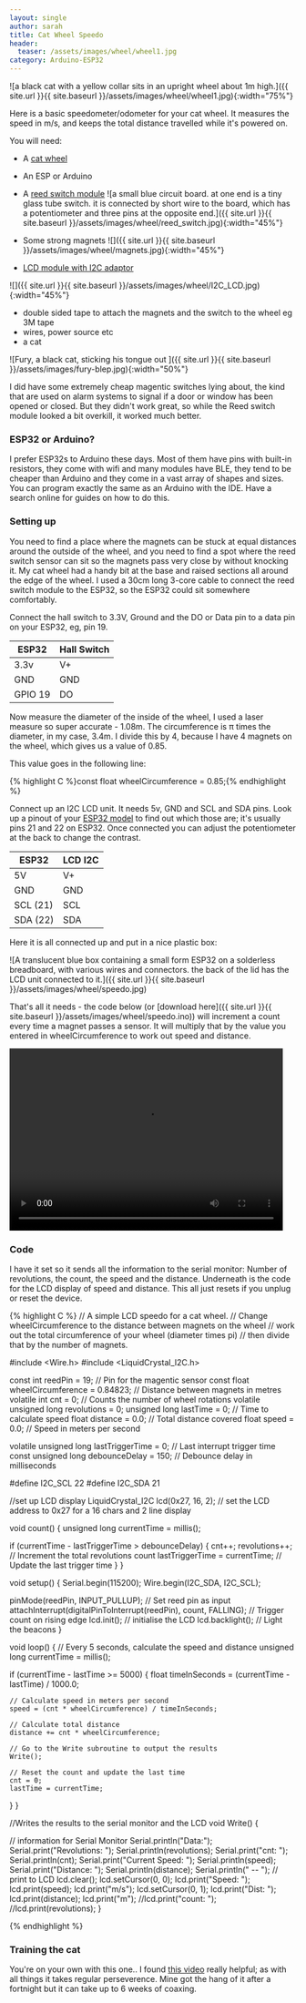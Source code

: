 ```yaml
---
layout: single
author: sarah
title: Cat Wheel Speedo
header:
  teaser: /assets/images/wheel/wheel1.jpg
category: Arduino-ESP32
---
```


![a black cat with a yellow collar sits in an upright wheel about 1m high.]({{ site.url }}{{ site.baseurl }}/assets/images/wheel/wheel1.jpg){:width="75%"}

Here is a basic speedometer/odometer for your cat wheel. It measures the speed in m/s, and keeps the total distance travelled while it's powered on.

You will need:
- A [cat wheel](https://onefastcat.com/products/cat-wheel)
- An ESP or Arduino
- A [reed switch module](https://components101.com/modules/reed-switch-sensor-module) ![a small blue circuit board. at one end is a tiny glass tube switch. it is connected by short wire to the board, which has a potentiometer and three pins at the opposite end.]({{ site.url }}{{ site.baseurl }}/assets/images/wheel/reed_switch.jpg){:width="45%"} 


- Some strong magnets ![]({{ site.url }}{{ site.baseurl }}/assets/images/wheel/magnets.jpg){:width="45%"}  
- [LCD module with I2C adaptor](https://randomnerdtutorials.com/esp32-esp8266-i2c-lcd-arduino-ide/)

![]({{ site.url }}{{ site.baseurl }}/assets/images/wheel/I2C_LCD.jpg){:width="45%"} 

- double sided tape to attach the magnets and the switch to the wheel eg 3M tape
- wires, power source etc
- a cat

![Fury, a black cat, sticking his tongue out ]({{ site.url }}{{ site.baseurl }}/assets/images/fury-blep.jpg){:width="50%"}


I did have some extremely cheap magentic switches lying about, the kind that are used on alarm systems to signal if a door or window has been opened or closed. But they didn't work great, so while the Reed switch module looked a bit overkill, it worked much better. 

### ESP32 or Arduino?

I prefer ESP32s to Arduino these days. Most of them have pins with built-in resistors, they come with wifi and many modules have BLE, they tend to be cheaper than Arduino and they come in a vast array of shapes and sizes. You can program exactly the same as an Arduino with the IDE. Have a search online for guides on how to do this.

### Setting up

You need to find a place where the magnets can be stuck at equal distances around the outside of the wheel, and you need to find a spot where the reed switch sensor can sit so the magnets pass very close by without knocking it. My cat wheel had a handy bit at the base and raised sections all around the edge of the wheel. I used a 30cm long 3-core cable to connect the reed switch module to the ESP32, so the ESP32 could sit somewhere comfortably.

Connect the hall switch to 3.3V, Ground and the DO or Data pin to a data pin on your ESP32, eg, pin 19.

| ESP32   | Hall Switch |
|---------|-------------|
| 3.3v    | V+          |
| GND     | GND         |
| GPIO 19 | DO          |

Now measure the diameter of the inside of the wheel, I used a laser measure so super accurate - 1.08m. The circumference is π times the diameter, in my case, 3.4m. I divide this by 4, because I have 4 magnets on the wheel, which gives us a value of 0.85.

This value goes in the following line:

{% highlight C %}const float wheelCircumference = 0.85;{% endhighlight %}

Connect up an I2C LCD unit. It needs 5v, GND and SCL and SDA pins. Look up a pinout of your [ESP32 model](https://www.espboards.dev/esp32/) to find out which those are; it's usually pins 21 and 22 on ESP32. Once connected you can adjust the potentiometer at the back to change the contrast.

| ESP32    | LCD I2C |
|----------|---------|
| 5V       | V+      |
| GND      | GND     |
| SCL (21) | SCL     |
| SDA (22) | SDA     |

Here it is all connected up and put in a nice plastic box:

![A translucent blue box containing a small form ESP32 on a solderless breadboard, with various wires and connectors. the back of the lid has the LCD unit connected to it.]({{ site.url }}{{ site.baseurl }}/assets/images/wheel/speedo.jpg)



That's all it needs - the code below (or [download here]({{ site.url }}{{ site.baseurl }}/assets/images/wheel/speedo.ino)) will increment a count every time a magnet passes a sensor. It will multiply that by the value you entered in wheelCircumference to work out speed and distance.


<video width="480" height="320" controls="controls">
  <source src="/assets/images/wheel/wheel.mp4 " type="video/mp4" alt="Fury, a black cat, walks slowly on a large cat wheel">
</video> 



### Code

I have it set so it sends all the information to the serial monitor: Number of revolutions, the count, the speed and the distance. Underneath is the code for the LCD display of speed and distance. This all just resets if you unplug or reset the device.

{% highlight C %}
// A simple LCD speedo for a cat wheel. 
// Change wheelCircumference to the distance between magnets on the wheel
// work out the total circumference of your wheel (diameter times pi) 
// then divide that by the number of magnets.

#include <Wire.h>
#include <LiquidCrystal_I2C.h>

const int reedPin = 19;                 // Pin for the magentic sensor
const float wheelCircumference = 0.84823;  // Distance between magnets in metres 
volatile int cnt = 0;     // Counts the number of wheel rotations
volatile unsigned long revolutions = 0;
unsigned long lastTime = 0;  // Time to calculate speed
float distance = 0.0;        // Total distance covered
float speed = 0.0;           // Speed in meters per second

volatile unsigned long lastTriggerTime = 0;  // Last interrupt trigger time
const unsigned long debounceDelay = 150;     // Debounce delay in milliseconds

#define I2C_SCL 22
#define I2C_SDA 21

//set up LCD display
LiquidCrystal_I2C lcd(0x27, 16, 2);  // set the LCD address to 0x27 for a 16 chars and 2 line display

void count() {
  unsigned long currentTime = millis();
  
  if (currentTime - lastTriggerTime > debounceDelay) {
    cnt++;
    revolutions++;                  // Increment the total revolutions count
    lastTriggerTime = currentTime;  // Update the last trigger time
  }
}

void setup() {
  Serial.begin(115200);
  Wire.begin(I2C_SDA, I2C_SCL);

  pinMode(reedPin, INPUT_PULLUP);                                   // Set reed pin as input
  attachInterrupt(digitalPinToInterrupt(reedPin), count, FALLING);  // Trigger count on rising edge
  lcd.init();                                                       // initialise the LCD
  lcd.backlight();                                                  // Light the beacons
}


void loop() {
  // Every 5 seconds, calculate the speed and distance
  unsigned long currentTime = millis();

  if (currentTime - lastTime >= 5000) {
    float timeInSeconds = (currentTime - lastTime) / 1000.0;

    // Calculate speed in meters per second
    speed = (cnt * wheelCircumference) / timeInSeconds;

    // Calculate total distance
    distance += cnt * wheelCircumference;

    // Go to the Write subroutine to output the results
    Write();

    // Reset the count and update the last time
    cnt = 0;
    lastTime = currentTime;
  }
}


//Writes the results to the serial monitor and the LCD
void Write() {

  // information for Serial Monitor
  Serial.println("Data:");
  Serial.print("Revolutions: ");
  Serial.println(revolutions);
  Serial.print("cnt: ");
  Serial.println(cnt);
  Serial.print("Current Speed: ");
  Serial.println(speed);
  Serial.print("Distance: ");
  Serial.println(distance);
  Serial.println(" -- ");
  // print to LCD
  lcd.clear();
  lcd.setCursor(0, 0);
  lcd.print("Speed: ");
  lcd.print(speed);
  lcd.print("m/s");
  lcd.setCursor(0, 1);
  lcd.print("Dist: ");
  lcd.print(distance);
  lcd.print("m");
  //lcd.print("count: ");
  //lcd.print(revolutions);
}

 {% endhighlight %}
 
### Training the cat

You're on your own with this one.. I found [this video](https://youtu.be/V7uwE9Iw0ps?si=Q8kM09melfvizR3m) really helpful; as with all things it takes regular perseverence. Mine got the hang of it after a fortnight but it can take up to 6 weeks of coaxing.